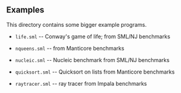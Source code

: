 ## Examples

This directory contains some bigger example programs.

* `life.sml` -- Conway's game of life; from SML/NJ benchmarks

* `nqueens.sml` -- from Manticore benchmarks

* `nucleic.sml` -- Nucleic benchmark from SML/NJ benchmarks

* `quicksort.sml` -- Quicksort on lists from Manticore benchmarks

* `raytracer.sml` -- ray tracer from Impala benchmarks
